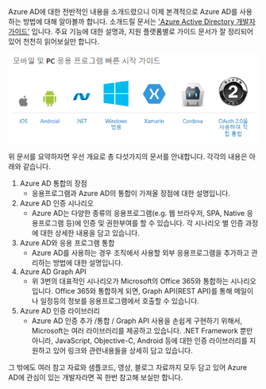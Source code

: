 Azure AD에 대한 전반적인 내용을 소개드렸으니 이제 본격적으로 Azure AD를 사용하는 방법에 대해 알아볼까 합니다. 
소개드릴 문서는 ['Azure Active Directory 개발자 가이드'](https://docs.microsoft.com/ko-kr/azure/active-directory/active-directory-developers-guide) 입니다. 주요 기능에 대한 설명과, 지원 플랫폼별로 가이드 문서가 잘 정리되어 있어 천천히 읽어보실만 합니다.

![Supported Platform](https://github.com/hanchoi/AzureAD/blob/master/2.%20Azure%20AD%20%EA%B0%9C%EB%B0%9C%EC%9E%90%20%EA%B0%80%EC%9D%B4%EB%93%9C/AzureAD-Platforms.PNG) 

위 문서를 요약하자면 우선 개요로 총 다섯가지의 문서를 안내합니다. 각각의 내용은 아래와 같습니다. 

1. Azure AD 통합의 장점 
    * 응용프로그램과 Azure AD의 통합이 가져올 장점에 대한 설명입니다.
2. Azure AD 인증 시나리오
    * Azure AD는 다양한 종류의 응용프로그램(e.g. 웹 브라우저, SPA, Native 응용프로그램 등)에 인증 및 권한부여를 할 수 있습니다. 각 시나리오 별 인증 과정에 대한 상세한 내용을 담고 있습니다.   
3. Azure AD와 응용 프로그램 통합
    * Azure AD를 사용하는 경우 조직에서 사용할 외부 응용프로그램을 추가하고 관리하는 방법에 대한 설명입니다. 
4. Azure AD Graph API
    * 위 3번의 대표적인 시나리오가 Microsoft의 Office 365와 통합하는 시나리오입니다. Office 365와 통합하게 되면, Graph API(REST API)를 통해 메일이나 일정등의 정보를 응용프로그램에서 호출할 수 있습니다. 
5. Azure AD 인증 라이브러리
    * Azure AD 인증 추가 /통합 / Graph API 사용을 손쉽게 구현하기 위해서, Microsoft는 여러 라이브러리를 제공하고 있습니다. .NET Framework 뿐만아니라, JavaScript, Objective-C, Android 등에 대한 인증 라이브러리를 지원하고 있어 링크와 관련내용들을 상세히 담고 있습니다.

그 밖에도 여러 참고 자료와 샘플코드, 영상, 블로그 자료까지 모두 담고 있어 Azure AD에 관심이 있는 개발자라면 꼭 한번 참고해 보실만 합니다.
